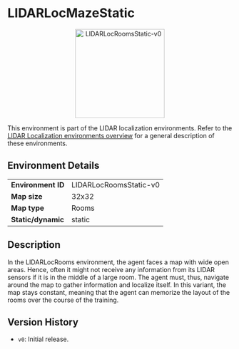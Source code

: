 # LIDARLocMazeStatic

<p align="center"><img src="img/LIDARLocRoomsStatic-v0.gif" alt="LIDARLocRoomsStatic-v0" width="200px"/></p>

This environment is part of the LIDAR localization environments.
Refer to the [LIDAR Localization environments overview](LIDARLocalization.md) for a general description of these environments.

## Environment Details

|                    |                        |
|--------------------|------------------------|
| **Environment ID** | LIDARLocRoomsStatic-v0 |
| **Map size**       | 32x32                  |
| **Map type**       | Rooms                  |
| **Static/dynamic** | static                 |

## Description

In the LIDARLocRooms environment, the agent faces a map with wide open areas.
Hence, often it might not receive any information from its LIDAR sensors if it is in the middle of a large room.
The agent must, thus, navigate around the map to gather information and localize itself.
In this variant, the map stays constant, meaning that the agent can memorize the layout of the rooms over the course of the training.


## Version History

- `v0`: Initial release.

